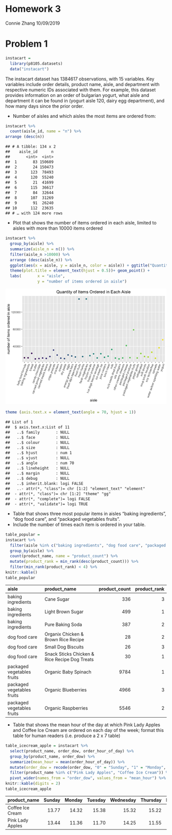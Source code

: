 Homework 3
================
Connie Zhang
10/09/2019

# Problem 1

``` r
instacart = 
  library(p8105.datasets)
  data("instacart")
```

The instacart dataset has 1384617 observations, with 15 variables. Key
variables include order details, product name, aisle, and department
with respective numeric IDs associated with them. For example, this
dataset provides information on an order of bulgarian yogurt, what aisle
and department it can be found in (yogurt aisle 120, dairy egg
department), and how many days since the prior order.

  - Number of aisles and which aisles the most items are ordered from:

<!-- end list -->

``` r
instacart %>%
  count(aisle_id, name = "n") %>% 
arrange (desc(n))
```

    ## # A tibble: 134 x 2
    ##    aisle_id      n
    ##       <int>  <int>
    ##  1       83 150609
    ##  2       24 150473
    ##  3      123  78493
    ##  4      120  55240
    ##  5       21  41699
    ##  6      115  36617
    ##  7       84  32644
    ##  8      107  31269
    ##  9       91  26240
    ## 10      112  23635
    ## # … with 124 more rows

  - Plot that shows the number of items ordered in each aisle, limited
    to aisles with more than 10000 items ordered

<!-- end list -->

``` r
instacart %>%
  group_by(aisle) %>%
  summarize(aisle_n = n()) %>%
  filter(aisle_n >10000) %>%
  arrange (desc(aisle_n)) %>%
  ggplot(aes(x = aisle, y = aisle_n, color = aisle)) + ggtitle("Quantity of Items Ordered in Each Aisle") +
  theme(plot.title = element_text(hjust = 0.5))+ geom_point() + 
  labs(       x = "aisle",
              y = "number of items ordered in aisle")
```

![](p8105_hw3_cz2540_files/figure-gfm/unnamed-chunk-3-1.png)<!-- -->

``` r
theme (axis.text.x = element_text(angle = 70, hjust = 1))
```

    ## List of 1
    ##  $ axis.text.x:List of 11
    ##   ..$ family       : NULL
    ##   ..$ face         : NULL
    ##   ..$ colour       : NULL
    ##   ..$ size         : NULL
    ##   ..$ hjust        : num 1
    ##   ..$ vjust        : NULL
    ##   ..$ angle        : num 70
    ##   ..$ lineheight   : NULL
    ##   ..$ margin       : NULL
    ##   ..$ debug        : NULL
    ##   ..$ inherit.blank: logi FALSE
    ##   ..- attr(*, "class")= chr [1:2] "element_text" "element"
    ##  - attr(*, "class")= chr [1:2] "theme" "gg"
    ##  - attr(*, "complete")= logi FALSE
    ##  - attr(*, "validate")= logi TRUE

  - Table that shows three most popular items in aisles “baking
    ingredients”, “dog food care”, and “packaged vegetables fruits”.
  - Include the number of times each item is ordered in your table.

<!-- end list -->

``` r
table_popular = 
instacart %>%
  filter(aisle %in% c("baking ingredients", "dog food care", "packaged vegetables fruits")) %>%
  group_by(aisle) %>%
  count(product_name, name = "product_count") %>%
  mutate(product_rank = min_rank(desc(product_count))) %>%
  filter(min_rank(product_rank) < 4) %>%
knitr::kable()
table_popular
```

| aisle                      | product\_name                                 | product\_count | product\_rank |
| :------------------------- | :-------------------------------------------- | -------------: | ------------: |
| baking ingredients         | Cane Sugar                                    |            336 |             3 |
| baking ingredients         | Light Brown Sugar                             |            499 |             1 |
| baking ingredients         | Pure Baking Soda                              |            387 |             2 |
| dog food care              | Organix Chicken & Brown Rice Recipe           |             28 |             2 |
| dog food care              | Small Dog Biscuits                            |             26 |             3 |
| dog food care              | Snack Sticks Chicken & Rice Recipe Dog Treats |             30 |             1 |
| packaged vegetables fruits | Organic Baby Spinach                          |           9784 |             1 |
| packaged vegetables fruits | Organic Blueberries                           |           4966 |             3 |
| packaged vegetables fruits | Organic Raspberries                           |           5546 |             2 |

  - Table that shows the mean hour of the day at which Pink Lady Apples
    and Coffee Ice Cream are ordered on each day of the week; format
    this table for human readers (i.e. produce a 2 x 7 table)

<!-- end list -->

``` r
table_icecream_apple = instacart %>%
  select(product_name, order_dow, order_hour_of_day) %>%
  group_by(product_name, order_dow) %>%
  summarize(mean_hour = mean(order_hour_of_day)) %>%
  mutate(order_dow = recode(order_dow, "0" = "Sunday", "1" = "Monday", "2" = "Tuesday", "3" = "Wednesday", "4" = "Thursday", "5" = "Friday", "6" = "Saturday")) %>%
  filter(product_name %in% c("Pink Lady Apples", "Coffee Ice Cream")) %>%
  pivot_wider(names_from = "order_dow", values_from = "mean_hour") %>%
knitr::kable(digits = 2)
table_icecream_apple
```

| product\_name    | Sunday | Monday | Tuesday | Wednesday | Thursday | Friday | Saturday |
| :--------------- | -----: | -----: | ------: | --------: | -------: | -----: | -------: |
| Coffee Ice Cream |  13.77 |  14.32 |   15.38 |     15.32 |    15.22 |  12.26 |    13.83 |
| Pink Lady Apples |  13.44 |  11.36 |   11.70 |     14.25 |    11.55 |  12.78 |    11.94 |
